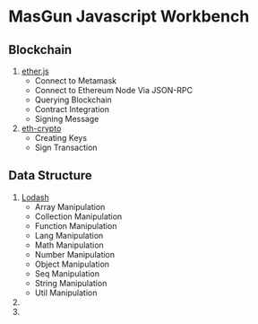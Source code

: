 # MasGun Javascript Workbench

## Blockchain

1. [ether.js](https://docs.ethers.io/v5/getting-started/)
   - Connect to Metamask
   - Connect to Ethereum Node Via JSON-RPC
   - Querying Blockchain
   - Contract Integration
   - Signing Message
2. [eth-crypto](https://github.com/pubkey/eth-crypto)
   - Creating Keys
   - Sign Transaction

## Data Structure

1. [Lodash](https://lodash.com/)
   - Array Manipulation
   - Collection Manipulation
   - Function Manipulation
   - Lang Manipulation
   - Math Manipulation
   - Number Manipulation
   - Object Manipulation
   - Seq Manipulation
   - String Manipulation
   - Util Manipulation
2. 
3. 
